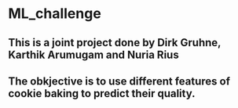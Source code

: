 # ML_challenge

## This is a joint project done by Dirk Gruhne, Karthik Arumugam and Nuria Rius

## The obkjective is to use different features of cookie baking to predict their quality. 